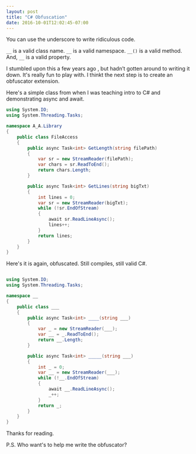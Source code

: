 ```yaml
---
layout: post
title: "C# Obfuscation"
date: 2016-10-01T12:02:45-07:00
---
```


You can use the underscore to write ridiculous code.

`__` is a valid class name. `__` is a valid namespace. `__()` is a valid method. And, `__` is a valid property.


I stumbled upon this a few years ago , but hadn’t gotten around to writing it down. It's really fun to play with. I thinkt the next step is to create an obfuscator extension.

Here's a simple class from when I was teaching intro to C# and demonstrating async and await.

```csharp
using System.IO;
using System.Threading.Tasks;

namespace A_A.Library
{
    public class FileAccess
    {
        public async Task<int> GetLength(string filePath)
        {
            var sr = new StreamReader(filePath);
            var chars = sr.ReadToEnd();
            return chars.Length;
        }

        public async Task<int> GetLines(string bigTxt)
        {
            int lines = 0;
            var sr = new StreamReader(bigTxt);
            while (!sr.EndOfStream)
            {
                await sr.ReadLineAsync();
                lines++;
            }
            return lines;
        }
    }
}
```

Here's it is again, obfuscated. Still compiles, still valid C#. 

```csharp

using System.IO;
using System.Threading.Tasks;

namespace __
{
    public class ___
    {
        public async Task<int> ____(string ___)
        {
            var _ = new StreamReader(___);
            var __ = _.ReadToEnd();
            return __.Length;
        }

        public async Task<int> _____(string ___)
        {
            int _ = 0;
            var __ = new StreamReader(___);
            while (!__.EndOfStream)
            {
                await __.ReadLineAsync();
                _++;
            }
            return _;
        }
    }
}
```

Thanks for reading. 

P.S. Who want's to help me write the obfuscator?
